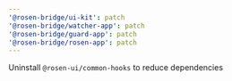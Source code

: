 ```yaml
---
'@rosen-bridge/ui-kit': patch
'@rosen-bridge/watcher-app': patch
'@rosen-bridge/guard-app': patch
'@rosen-bridge/rosen-app': patch
---
```


Uninstall `@rosen-ui/common-hooks` to reduce dependencies

